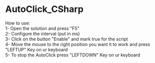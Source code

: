 # AutoClick_CSharp

How to use:                            
1- Open the solution and press "F5"                            
2- Configure the interval (put in ms)                                                                                    
3- Click on the button "Enable" and mark true for the script                                                        
4- Move the mouse to the right position you want it to work and press "LEFTUP" Key on ur keyboard                            
5- To stop the AutoClick press "LEFTDOWN" Key on ur keyboard                            
